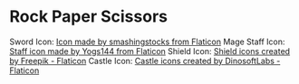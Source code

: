 # Rock Paper Scissors

Sword Icon: <a href="https://www.flaticon.com/free-icons/sword" title="sword icons">Icon made by smashingstocks from Flaticon</a>
Mage Staff Icon: <a href="https://www.flaticon.com/free-icon/weapon_18949857" title="sword icons">Staff icon made by Yogs144 from Flaticon</a>
Shield Icon: <a href="https://www.flaticon.com/free-icons/shield" title="shield icons">Shield icons created by Freepik - Flaticon</a>
Castle Icon: <a href="https://www.flaticon.com/free-icons/castle" title="castle icons">Castle icons created by DinosoftLabs - Flaticon</a>